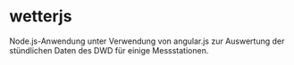 # wetterjs

Node.js-Anwendung unter Verwendung von angular.js zur Auswertung der stündlichen Daten des DWD für einige Messstationen.
